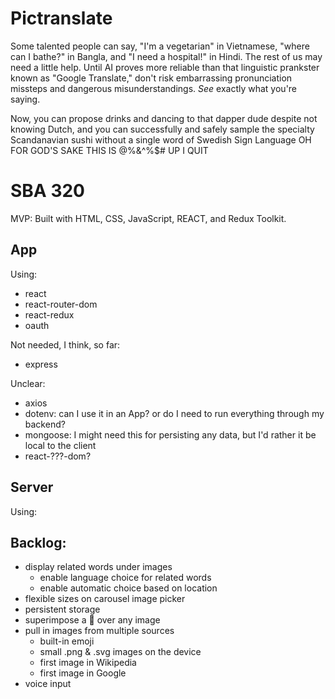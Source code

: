 # Pictranslate

Some talented people can say, "I'm a vegetarian" in Vietnamese, "where can I bathe?" in Bangla, and "I need a hospital!" in Hindi. The rest of us may need a little help. Until AI proves more reliable than that linguistic prankster known as "Google Translate," don't risk embarrassing pronunciation missteps and dangerous misunderstandings. _See_ exactly what you're saying.

Now, you can propose drinks and dancing to that dapper dude despite not knowing Dutch, and you can successfully and safely sample the specialty Scandanavian sushi without a single word of Swedish Sign Language OH FOR GOD'S SAKE THIS IS @%&^%$# UP I QUIT


# SBA 320

MVP: Built with HTML, CSS, JavaScript, REACT, and Redux Toolkit.

## App

Using:
- react
- react-router-dom
- react-redux
- oauth

Not needed, I think, so far:
- express

Unclear:
- axios
- dotenv: can I use it in an App? or do I need to run everything through my backend?
- mongoose: I might need this for persisting any data, but I'd rather it be local to the client
- react-???-dom?

## Server

Using:



## Backlog:
* display related words under images
    * enable language choice for related words
    * enable automatic choice based on location
* flexible sizes on carousel image picker
* persistent storage
* superimpose a 🚫 over any image
* pull in images from multiple sources
    - built-in emoji
    - small .png & .svg images on the device
    - first image in Wikipedia
    - first image in Google
* voice input
